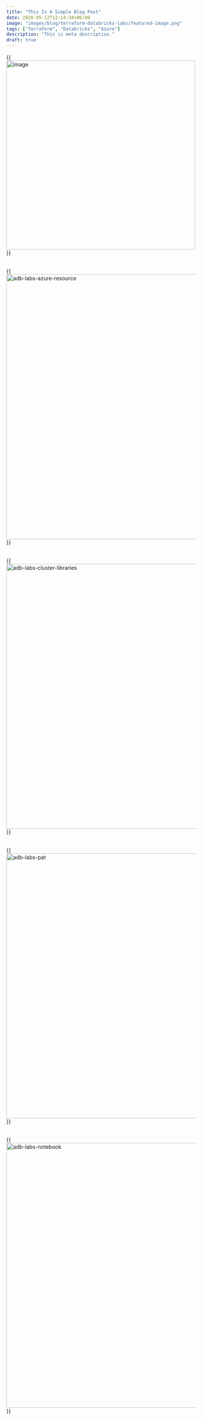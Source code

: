 ```yaml
---
title: "This Is A Simple Blog Post"
date: 2020-05-12T12:14:34+06:00
image: "images/blog/terraform-databricks-labs/featured-image.png"
tags: ["Terraform", "Databricks", "Azure"]
description: "This is meta description."
draft: true
---
```


{{<img src="/images/banner.jpg" alt="image" width="500" align="center">}} <br><br>

{{<img src="/images/blog/terraform-databricks-labs/adb-labs-azure-resource.png" alt="adb-labs-azure-resource" width="700" align="center">}} <br><br>

{{<img src="/images/blog/terraform-databricks-labs/adb-labs-cluster-libraries.png" alt="adb-labs-cluster-libraries" width="700" align="center">}} <br><br>

{{<img src="/images/blog/terraform-databricks-labs/adb-labs-pat.png" alt="adb-labs-pat" width="700" align="center">}} <br><br>

{{<img src="/images/blog/terraform-databricks-labs/adb-labs-notebook.png" alt="adb-labs-notebook" width="700" align="center">}} <br><br>